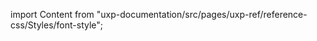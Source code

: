 
import Content from "uxp-documentation/src/pages/uxp-ref/reference-css/Styles/font-style";

<Content query="product=photoshop"/>
